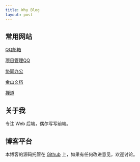 ```yaml
---
title: Why Blog
layout: post
---
```


## 常用网站

[QQ邮箱](https://mail.qq.com)

[项目管理QQ](http://172.16.2.200)

[协同办公](http://110.185.172.106:8888)

[金山文档](https://www.kdocs.cn)

[禅道](http://172.168.107.112:8080/zentao)



## 关于我

专注 Web 后端，偶尔写写前端。




## 博客平台

本博客的源码托管在 [Github](https://github.com/wang-yan-github/-) 上，如果有任何改进意见，欢迎讨论。

